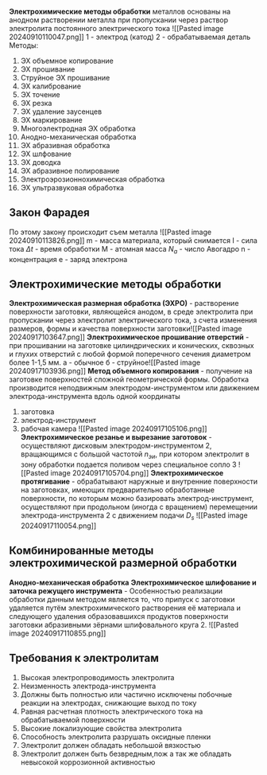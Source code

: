 **Электрохимические методы обработки** металлов основаны на анодном растворении металла при пропускании через раствор электролита постоянного электрического тока
![[Pasted image 20240910110047.png]]
1 - электрод (катод)
2 - обрабатываемая деталь
Методы:
1. ЭХ объемное копирование
2. ЭХ прошивание
3. Струйное ЭХ прошивание
4. ЭХ калибрование
5. ЭХ точение
6. ЭХ резка
7. ЭХ удаление заусенцев
8. ЭХ маркирование
9. Многоэлектродная ЭХ обработка
10. Анодно-механическая обработка
11. ЭХ абразивная обработка
12. ЭХ шлфование
13. ЭХ доводка
14. ЭХ абразивное полирование
15. Электроэрозионнохимическая обработка
16. ЭХ ультразвуковая обработка
## Закон Фарадея
По этому закону происходит съем металла
![[Pasted image 20240910113826.png]]
m - масса материала, который снимается
I - сила тока
$\Delta t$ - время обработки
M - атомная масса
$N_a$ - число Авогадро
n - концентрация
e - заряд электрона
## Электрохимические методы обработки
**Электрохимическая размерная обработка (ЭХРО)** - растворение поверхности заготовки, являющейся анодом, в среде электролита при пропускании через электролит электрического тока, з счета изменения размеров, формы и качества поверхности заготовки![[Pasted image 20240917103647.png]]
**Электрохимическое прошивание отверстий** - при прошивании на заготовке цилиндрических и конических, сквозных и глухих отверстий с любой формой поперечного сечения диаметром более 1-1,5 мм.
а - обычное
б - струйное![[Pasted image 20240917103936.png]]
**Метод объемного копирования** - получение на заготовке поверхностей сложной геометрической формы. Обработка производится неподвижным электродом-инструментом или движением электрода-инструмента вдоль одной координаты
1. заготовка
2. электрод-инструмент
3. рабочая камера
![[Pasted image 20240917105106.png]]
**Электрохимическое резанье и вырезание заготовок** - осуществляют дисковым электродом-инструментом 2, вращающимся с большой частотой $n_{эи}$, при котором электролит в зону обработки подается поливом через специальное сопло 3
![[Pasted image 20240917105704.png]]
**Электрохимическое протягивание** - обрабатывают наружные и внутренние поверхности на заготовках, имеющих предварительно обработанные поверхности, по которым можно базировать электрод-инструмент, осуществляют при продольном (иногда с вращением) перемещении электрода-инструмента 2 с движением подачи $D_{s}$
![[Pasted image 20240917110054.png]]
## Комбинированные методы электрохимической размерной обработки
**Анодно-механическая обработка**
**Электрохимическое шлифование и заточка режущего инструмента** - Особенностью реализации обработки данным методом является то, что припуск с заготовки удаляется путём электрохимического растворения её материала и следующего удаления образовавшихся продуктов поверхности заготовки абразивными зёрнами шлифовального круга 2.
![[Pasted image 20240917110855.png]]
## Требования к электролитам
1. Высокая электропроводимость электролита
2. Неизменность электрода-инструмента
3. Должны быть полностью или частично исключены побочные реакции на электродах, снижающие выход по току
4. Равная расчетная плотность электрического тока на обрабатываемой поверхности
5. Высокие локализующие свойства электролита
6. Способность электролита разрушать оксидные пленки
7. Электролит должен обладать небольшой вязкостью
8. Электролит должен быть безвредным,пож а так же обладать невысокой коррозионной активностью